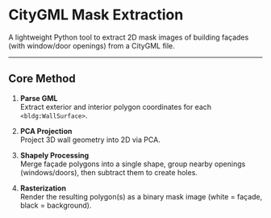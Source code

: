 # CityGML Mask Extraction

A lightweight Python tool to extract 2D mask images of building façades (with window/door openings) from a CityGML file.

---

## Core Method

1. **Parse GML**  
   Extract exterior and interior polygon coordinates for each `<bldg:WallSurface>`.

2. **PCA Projection**  
   Project 3D wall geometry into 2D via PCA.

3. **Shapely Processing**  
   Merge façade polygons into a single shape, group nearby openings (windows/doors), then subtract them to create holes.

4. **Rasterization**  
   Render the resulting polygon(s) as a binary mask image (white = façade, black = background).